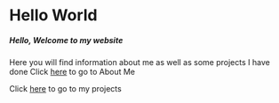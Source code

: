 # Hello World

##### Hello, Welcome to my website
Here you will find information about me as well as some projects I have done
Click [here]() to go to About Me

Click [here]() to go to my projects
